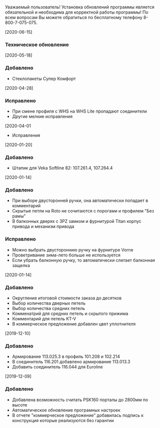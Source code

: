 Уважаемый пользователь! Установка обновлений программы является обязательной и необходима для корректной работы программы! По всем вопросам Вы можете обратиться по бесплатному телефону 8-800-7-075-075.

[2020-06-15]
### Техническое обновление

[2020-05-18]
### Добавлено
- Стеклопакеты Супер Комфорт

[2020-04-28]
### Исправлено
- При смене профиля с WHS на WHS Lite пропадают соединители
- Другие мелкие исправления

[2020-04-01
- Исправления

[2020-01-20]

### Добавлено
- Штапик для Veka Softline 82: 107.261.4, 107.264.4

[2020-01-14]

### Добавлено
- При выборе двусторонней ручки, она автоматически попадает в комментарий
- Скрытые петли на Roto не сочитаются с порогами и профилем "Без рамы"
- В балконных дверях с 3PZ замком и фурнитурой Titan корпус привода и механизм привода

### Исправлено
- Можно выбрать двустороннию ручку на фурнитуре Vorne
- Проветривание зима-лето больше не используется
- Если убрать балконную ручку, то автоматически слетает балконная защелка

[2020-01-14]

### Добавлено
- Округление итоговой стоимости заказа до десятков
- Выбор количества дверных петель
- Выбор количества средних петель
- Комменатрий для средних петель и скрытого прижима
- Комментарий для петель KT-V
- В коммерческое предложение добавлен цвет уплотнителя

[2019-12-10]

### Добавлено
- Армирование 113.025.3 в профиль 101.208 и 102.214
- В соединитель 116.201 добавлено армирование 113.013.3
- Добавить соединитель 116.044 для Euroline

[2019-12-09]

### Добавлено
- Добавлена возможность считать PSK160 порталы до 2800мм по высоте
- Автоматическое обновление програмных настроек
- В отчете "коммерческое предложение" добавилась подпись к конструкция которые реализуются без гарантии